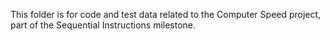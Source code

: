 This folder is for code and test data related to the Computer Speed project, part of the Sequential Instructions milestone.
